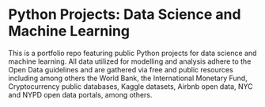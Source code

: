# Python Projects: Data Science and Machine Learning

This is a portfolio repo featuring public Python projects for data science and machine learning. All data utilized for modelling and analysis adhere to the Open Data guidelines and are gathered via free and public resources including among others the World Bank, the International Monetary Fund, Cryptocurrency public databases, Kaggle datasets, Airbnb open data, NYC and NYPD open data portals, among others.